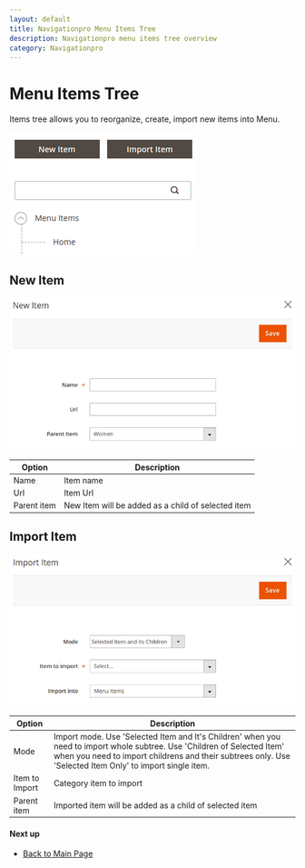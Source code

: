 ```yaml
---
layout: default
title: Navigationpro Menu Items Tree
description: Navigationpro menu items tree overview
category: Navigationpro
---
```


# Menu Items Tree

Items tree allows you to reorganize, create, import new items into Menu.

![Item Tree](/images/m2/navigationpro/backend/menu-edit/menu-items-tree.png)

## New Item

![New Item Panel](/images/m2/navigationpro/ui/tree-new-item.png)

Option      | Description
------------|------------
Name        | Item name
Url         | Item Url
Parent item | New Item will be added as a child of selected item

## Import Item

![Import Item](/images/m2/navigationpro/ui/tree-import-item.png)

Option          | Description
----------------|------------
Mode            | Import mode. Use 'Selected Item and It's Children' when you need to import whole subtree. Use 'Children of Selected Item' when you need to import childrens and their subtrees only. Use 'Selected Item Only' to import single item.
Item to Import  | Category item to import
Parent item     | Imported item will be added as a child of selected item

#### Next up

 -  [Back to Main Page](/m2/extensions/navigationpro/)
